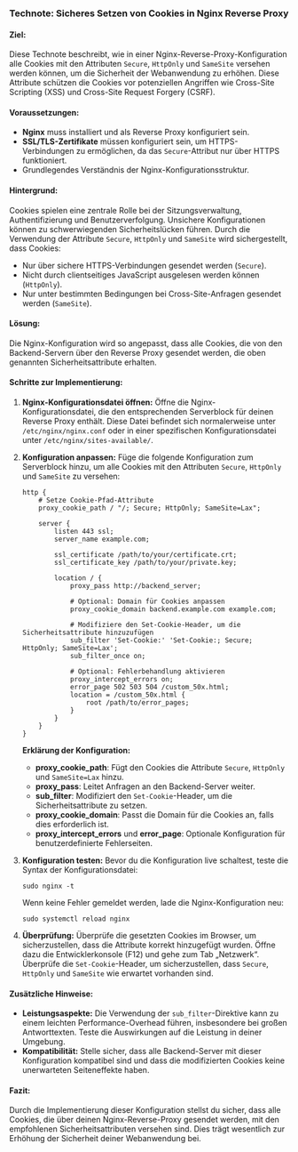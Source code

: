 ### Technote: Sicheres Setzen von Cookies in Nginx Reverse Proxy

#### **Ziel:**
Diese Technote beschreibt, wie in einer Nginx-Reverse-Proxy-Konfiguration alle Cookies mit den Attributen `Secure`, `HttpOnly` und `SameSite` versehen werden können, um die Sicherheit der Webanwendung zu erhöhen. Diese Attribute schützen die Cookies vor potenziellen Angriffen wie Cross-Site Scripting (XSS) und Cross-Site Request Forgery (CSRF).

#### **Voraussetzungen:**
- **Nginx** muss installiert und als Reverse Proxy konfiguriert sein.
- **SSL/TLS-Zertifikate** müssen konfiguriert sein, um HTTPS-Verbindungen zu ermöglichen, da das `Secure`-Attribut nur über HTTPS funktioniert.
- Grundlegendes Verständnis der Nginx-Konfigurationsstruktur.

#### **Hintergrund:**
Cookies spielen eine zentrale Rolle bei der Sitzungsverwaltung, Authentifizierung und Benutzerverfolgung. Unsichere Konfigurationen können zu schwerwiegenden Sicherheitslücken führen. Durch die Verwendung der Attribute `Secure`, `HttpOnly` und `SameSite` wird sichergestellt, dass Cookies:
- Nur über sichere HTTPS-Verbindungen gesendet werden (`Secure`).
- Nicht durch clientseitiges JavaScript ausgelesen werden können (`HttpOnly`).
- Nur unter bestimmten Bedingungen bei Cross-Site-Anfragen gesendet werden (`SameSite`).

#### **Lösung:**
Die Nginx-Konfiguration wird so angepasst, dass alle Cookies, die von den Backend-Servern über den Reverse Proxy gesendet werden, die oben genannten Sicherheitsattribute erhalten.

#### **Schritte zur Implementierung:**

1. **Nginx-Konfigurationsdatei öffnen:**
   Öffne die Nginx-Konfigurationsdatei, die den entsprechenden Serverblock für deinen Reverse Proxy enthält. Diese Datei befindet sich normalerweise unter `/etc/nginx/nginx.conf` oder in einer spezifischen Konfigurationsdatei unter `/etc/nginx/sites-available/`.

2. **Konfiguration anpassen:**
   Füge die folgende Konfiguration zum Serverblock hinzu, um alle Cookies mit den Attributen `Secure`, `HttpOnly` und `SameSite` zu versehen:

   ```
   http {
       # Setze Cookie-Pfad-Attribute
       proxy_cookie_path / "/; Secure; HttpOnly; SameSite=Lax";

       server {
           listen 443 ssl;
           server_name example.com;

           ssl_certificate /path/to/your/certificate.crt;
           ssl_certificate_key /path/to/your/private.key;

           location / {
               proxy_pass http://backend_server;

               # Optional: Domain für Cookies anpassen
               proxy_cookie_domain backend.example.com example.com;

               # Modifiziere den Set-Cookie-Header, um die Sicherheitsattribute hinzuzufügen
               sub_filter 'Set-Cookie:' 'Set-Cookie:; Secure; HttpOnly; SameSite=Lax';
               sub_filter_once on;

               # Optional: Fehlerbehandlung aktivieren
               proxy_intercept_errors on;
               error_page 502 503 504 /custom_50x.html;
               location = /custom_50x.html {
                   root /path/to/error_pages;
               }
           }
       }
   }
   ```

   **Erklärung der Konfiguration:**
   - **proxy_cookie_path**: Fügt den Cookies die Attribute `Secure`, `HttpOnly` und `SameSite=Lax` hinzu.
   - **proxy_pass**: Leitet Anfragen an den Backend-Server weiter.
   - **sub_filter**: Modifiziert den `Set-Cookie`-Header, um die Sicherheitsattribute zu setzen.
   - **proxy_cookie_domain**: Passt die Domain für die Cookies an, falls dies erforderlich ist.
   - **proxy_intercept_errors** und **error_page**: Optionale Konfiguration für benutzerdefinierte Fehlerseiten.

3. **Konfiguration testen:**
   Bevor du die Konfiguration live schaltest, teste die Syntax der Konfigurationsdatei:

   ```
   sudo nginx -t
   ```

   Wenn keine Fehler gemeldet werden, lade die Nginx-Konfiguration neu:

   ```
   sudo systemctl reload nginx
   ```

4. **Überprüfung:**
   Überprüfe die gesetzten Cookies im Browser, um sicherzustellen, dass die Attribute korrekt hinzugefügt wurden. Öffne dazu die Entwicklerkonsole (F12) und gehe zum Tab „Netzwerk“. Überprüfe die `Set-Cookie`-Header, um sicherzustellen, dass `Secure`, `HttpOnly` und `SameSite` wie erwartet vorhanden sind.

#### **Zusätzliche Hinweise:**
- **Leistungsaspekte:** Die Verwendung der `sub_filter`-Direktive kann zu einem leichten Performance-Overhead führen, insbesondere bei großen Antworttexten. Teste die Auswirkungen auf die Leistung in deiner Umgebung.
- **Kompatibilität:** Stelle sicher, dass alle Backend-Server mit dieser Konfiguration kompatibel sind und dass die modifizierten Cookies keine unerwarteten Seiteneffekte haben.

#### **Fazit:**
Durch die Implementierung dieser Konfiguration stellst du sicher, dass alle Cookies, die über deinen Nginx-Reverse-Proxy gesendet werden, mit den empfohlenen Sicherheitsattributen versehen sind. Dies trägt wesentlich zur Erhöhung der Sicherheit deiner Webanwendung bei.